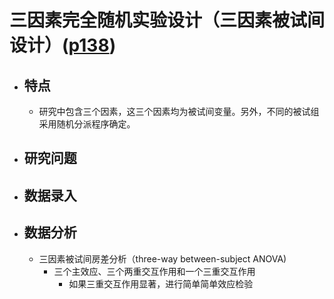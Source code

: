  
# 三因素完全随机实验设计（三因素被试间设计）([p138](zotero://open-pdf/library/items/DYZBXYZ6?page=138&annotation=GC3AMBK5))

- ## 特点
	- 研究中包含三个因素，这三个因素均为被试间变量。另外，不同的被试组采用随机分派程序确定。
- ## 研究问题
- ## 数据录入
- ## 数据分析
	- 三因素被试间房差分析（three-way between-subject ANOVA)
		- 三个主效应、三个两重交互作用和一个三重交互作用
			- 如果三重交互作用显著，进行简单简单效应检验